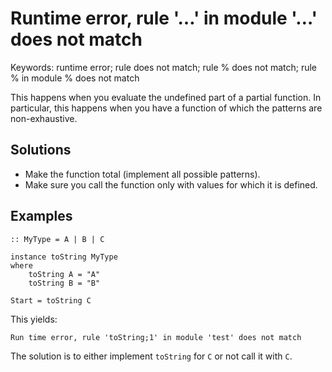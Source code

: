 # Runtime error, rule '&#8230;' in module '&#8230;' does not match

Keywords: runtime error; rule does not match; rule % does not match; rule % in module % does not match

This happens when you evaluate the undefined part of a partial function.
In particular, this happens when you have a function of which the patterns are
non-exhaustive.

## Solutions

- Make the function total (implement all possible patterns).
- Make sure you call the function only with values for which it is defined.

## Examples

```clean
:: MyType = A | B | C

instance toString MyType
where
	toString A = "A"
	toString B = "B"

Start = toString C
```

This yields:

```text
Run time error, rule 'toString;1' in module 'test' does not match
```

The solution is to either implement `toString` for `C` or not call it with `C`.
